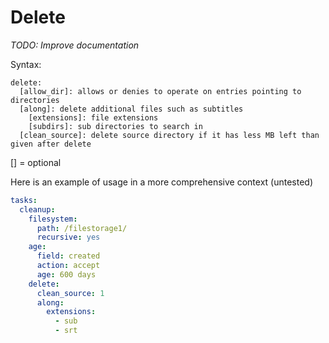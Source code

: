 # Delete
*TODO: Improve documentation*

Syntax:

```code
delete:
  [allow_dir]: allows or denies to operate on entries pointing to directories
  [along]: delete additional files such as subtitles
    [extensions]: file extensions
    [subdirs]: sub directories to search in
  [clean_source]: delete source directory if it has less MB left than given after delete
```

[] = optional

Here is an example of usage in a more comprehensive context (untested)

```yaml
tasks:
  cleanup:
    filesystem:
      path: /filestorage1/
      recursive: yes
    age:
      field: created
      action: accept
      age: 600 days
    delete:
      clean_source: 1
      along:
        extensions:
          - sub
          - srt
```
